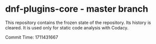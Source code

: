# dnf-plugins-core - master branch

This repository contains the frozen state of the repository.
Its history is cleared. It is used only for static code
analysis with Codacy.

Commit Time: 1711431667